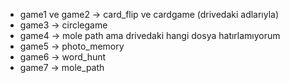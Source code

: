 - game1 ve game2 -> card_flip ve cardgame (drivedaki adlarıyla)
- game3 -> circlegame
- game4 -> mole path ama drivedaki hangi dosya hatırlamıyorum
- game5 -> photo_memory
- game6 -> word_hunt
- game7 -> mole_path
